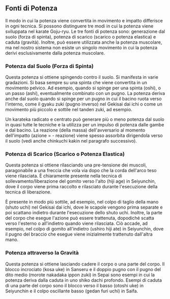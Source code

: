 ## Fonti di Potenza

Il modo in cui la potenza viene convertita in movimento e impatto differisce in ogni tecnica. Si possono distinguere tre modi in cui la potenza viene sviluppata nel karate Goju-ryu. Le tre fonti di potenza sono: generazione dal suolo (forza di spinta), potenza di scarico (scarico o potenza elastica) e caduta (gravità). Inoltre, può essere utilizzata anche la potenza muscolare, ma nel nostro sistema non esiste un singolo movimento in cui la potenza derivi esclusivamente dalla potenza muscolare.

### Potenza dal Suolo (Forza di Spinta)

Questa potenza si ottiene spingendo contro il suolo. Si manifesta in varie gradazioni. Si basa sempre su una spinta che viene convertita in un movimento pelvico. Ad esempio, quando si spinge per una spinta (oshi), o un passo (ashi), eventualmente combinato con un pugno. La potenza deriva anche dal suolo quando si spinge per un pugno in cui il bacino ruota verso l'interno, come il gyaku zuki (pugno inverso) nel Gekisai dai ichi o come un movimento più piccolo e sottile nel tanden zuki, ad esempio.

Un karateka radicato e centrato può generare più o meno potenza dal suolo in quasi tutte le tecniche e la utilizza per un impulso di potenza dalle gambe e dal bacino. La reazione (della massa) dell'avversario al momento dell'impatto (azione = - reazione) viene spesso assorbita dirigendola verso il suolo (vedi anche chinkuchi kakin nel paragrafo successivo).

### Potenza di Scarico (Scarico o Potenza Elastica)

Questa potenza si ottiene rilasciando una pre-tensione dei muscoli, paragonabile a una freccia che vola via dopo che la corda dell'arco teso viene rilasciata. È chiaramente presente nella tecnica di sollevamento/liberazione del gomito verso l'alto (hiji age) in Seiyunchin, dove il corpo viene prima raccolto e rilasciato durante l'esecuzione della tecnica di liberazione.

È presente in modo più sottile, ad esempio, nel colpo di taglio della mano (shuto uchi) nel Gekisai dai ichi, dove le scapole vengono prima separate e poi scattano indietro durante l'esecuzione dello shuto uchi. Inoltre, la parte del corpo che esegue l'azione può essere trattenuta, dopodiché scatta verso l'esterno o all'indietro quando viene rilasciata. Ciò accade, ad esempio, nel colpo di gomito all'indietro (ushiro hiji ate) in Seiyunchin, dove il pugno del braccio che esegue viene inizialmente trattenuto dall'altra mano.

### Potenza attraverso la Gravità

Questa potenza si ottiene lasciando cadere il corpo o una parte del corpo. Il blocco incrociato (kosa uke) in Sanseru e il doppio pugno con il pugno del dito medio (morote nakadaka ippon zuki) in Sepai sono esempi in cui la potenza deriva dalla caduta in uno shiko dachi profondo. Esempi di caduta di una parte del corpo sono il blocco verso il basso (otoshi uke) in Seiyunchin e il colpo oscillante basso (gedan furi uchi) in Saifa. 